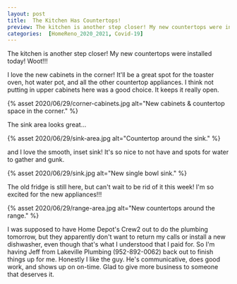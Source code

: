 ```yaml
---
layout: post
title:  The Kitchen Has Countertops!
preview: The kitchen is another step closer! My new countertops were installed today! Woot!!!
categories:  [HomeReno_2020_2021, Covid-19]
---
```


The kitchen is another step closer! My new countertops were installed today! Woot!!!

I love the new cabinets in the corner! It'll be a great spot for the toaster oven, hot water pot, and all the other countertop appliances. I think not putting in upper cabinets here was a good choice. It keeps it really open.

{% asset 2020/06/29/corner-cabinets.jpg alt="New cabinets & countertop space in the corner." %}

The sink area looks great...

{% asset 2020/06/29/sink-area.jpg alt="Countertop around the sink." %}

and I love the smooth, inset sink! It's so nice to not have and spots for water to gather and gunk. 

{% asset 2020/06/29/sink.jpg alt="New single bowl sink." %}

The old fridge is still here, but can't wait to be rid of it this week! I'm so excited for the new appliances!!!  

{% asset 2020/06/29/range-area.jpg alt="New countertops around the range." %}

I was supposed to have Home Depot's Crew2 out to do the plumbing tomorrow, but they apparently don't want to return my calls or install a new dishwasher, even though that's what I understood that I paid for. So I'm having Jeff from Lakeville Plumbing (952-892-0062) back out to finish things up for me. Honestly I like the guy. He's communicative, does good work, and shows up on on-time. Glad to give more business to someone that deserves it. 


